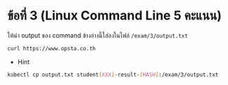 # ข้อที่ 3 (Linux Command Line 5 คะแนน)

ให้นำ output ของ command ข้างล่างนี้ใส่ลงในไฟล์ `/exam/3/output.txt`

```bash
curl https://www.opsta.co.th
```

* Hint

```bash
kubectl cp output.txt student[XXX]-result-[HASH]:/exam/3/output.txt
```